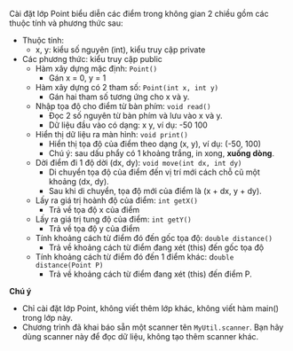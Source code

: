 Cài đặt lớp Point biểu diễn các điểm trong không gian 2 chiều gồm các thuộc tính và phương thức sau:
- Thuộc tính:
    - x, y: kiểu số nguyên (int), kiểu truy cập private
- Các phương thức: kiểu truy cập public
    - Hàm xây dựng mặc định: `Point()`
        - Gán x = 0, y = 1
    - Hàm xây dựng có 2 tham số: `Point(int x, int y)`
        - Gán hai tham số tương ứng cho x và y.
    - Nhập tọa độ cho điểm từ bàn phím: `void read()`
        - Đọc 2 số nguyên từ bàn phím và lưu vào x và y.
        - Dữ liệu đầu vào có dạng: x y, ví dụ: -50 100
    - Hiển thị dữ liệu ra màn hình: `void print()`
        - Hiển thị tọa độ của điểm theo dạng (x, y), ví dụ: (-50, 100)
        - Chú ý: sau dấu phẩy có 1 khoảng trắng, in xong, **xuống dòng**.
    - Dời điểm đi 1 độ dời (dx, dy): `void move(int dx, int dy)`
        - Di chuyển tọa độ của điểm đến vị trí mới cách chỗ cũ một khoảng (dx, dy).
        - Sau khi di chuyển, tọa độ mới của điểm là (x + dx, y + dy).
    - Lấy ra giá trị hoành độ của điểm: `int getX()`
        - Trả về tọa độ x của điểm
    - Lấy ra giá trị tung độ của điểm: `int getY()`
        - Trả về tọa độ y của điểm
    - Tính khoảng cách từ điểm đó đến gốc tọa độ: `double distance()`
        - Trả về khoảng cách từ điểm đang xét (this) đến gốc tọa độ
    - Tính khoảng cách từ điểm đó đến 1 điểm khác: d`ouble distance(Point P)`
        - Trả về khoảng cách từ điểm đang xét (this) đến điểm P.

**Chú ý**
- Chỉ cài đặt lớp Point, không viết thêm lớp khác, không viết hàm main() trong lớp này.
- Chương trình đã khai báo sẵn một scanner tên `MyUtil.scanner`. Bạn hãy dùng scanner này để đọc dữ liệu, không tạo thêm scanner khác.